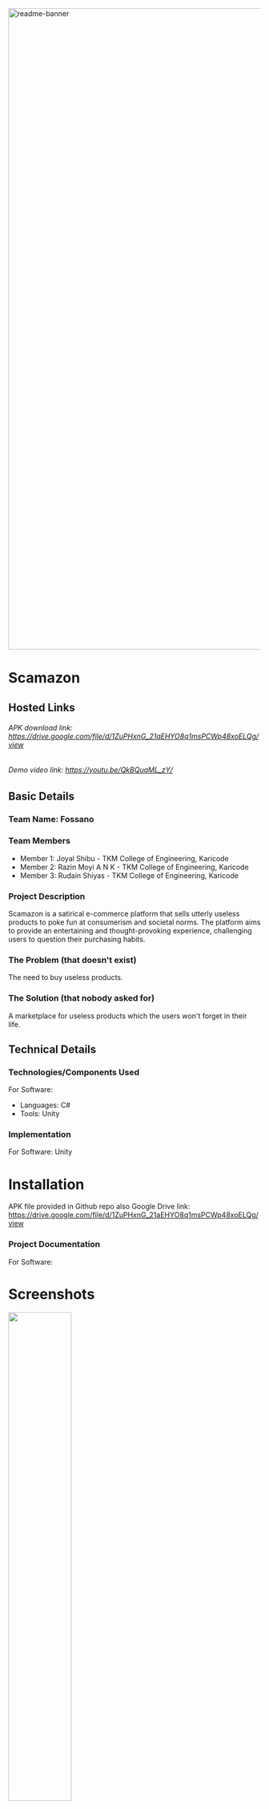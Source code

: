<img width="1280" alt="readme-banner" src="https://github.com/user-attachments/assets/35332e92-44cb-425b-9dff-27bcf1023c6c">

# Scamazon

## Hosted Links
###### APK download link: https://drive.google.com/file/d/1ZuPHxnG_21aEHYO8q1msPCWp48xoELQg/view
###### Demo video link: https://youtu.be/QkBQuaML_zY/

## Basic Details
### Team Name: Fossano


### Team Members
- Member 1: Joyal Shibu - TKM College of Engineering, Karicode
- Member 2: Razin Moyi A N K - TKM College of Engineering, Karicode
- Member 3: Rudain Shiyas - TKM College of Engineering, Karicode

### Project Description
Scamazon is a satirical e-commerce platform that sells utterly useless products to poke fun at consumerism and societal norms. The platform aims to provide an entertaining and thought-provoking experience, challenging users to question their purchasing habits.


### The Problem (that doesn't exist)
The need to buy useless products. 

### The Solution (that nobody asked for)
A marketplace for useless products which the users won't forget in their life.

## Technical Details
### Technologies/Components Used
For Software:
- Languages: C#
- Tools: Unity

### Implementation
For Software:
  Unity
# Installation
APK file provided in Github repo also Google Drive link: https://drive.google.com/file/d/1ZuPHxnG_21aEHYO8q1msPCWp48xoELQg/view

### Project Documentation
For Software:

# Screenshots
<img src="https://github.com/user-attachments/assets/3f2f2f4f-3807-4876-ab62-c061ea1ba111" width=50%/>

**Product Catalog**

This screen lists products available in marketplace.


<img src="https://github.com/user-attachments/assets/5b3fd6f7-e40f-4018-a347-65e0614e9056" width=50%/>

**Product Page**

This screen shows product name, image, and discription.



<img src="https://github.com/user-attachments/assets/337db61e-c54e-4d57-8036-031bd78deaeb" width=50%/>

**Scampay - the payment gateway**

this image features our inhouse payment gateway - Scampay - 



<img src="https://github.com/user-attachments/assets/86844634-d562-4537-b694-2d172e8a9f16" width=50%/>

**Order Placed**

The final screen after placing an order. If you're lucky, you'll get the right product. Or else some random product will be delivered. #NotabugItsafeature

### Project Demo
https://youtu.be/QkBQuaML_zY/
Screenrecording of ordering a product, both successful order and failed order.

## Team Contributions
- Joyal: QA Testing, Data collection, Image generation
- Rudain: UI/UX desinging, Developing, Programming, Iterating
- Razin: Project Managing, Documentation, DevOps

---
Made with ❤️ at TinkerHub Useless Projects by Team Fossano

![Static Badge](https://img.shields.io/badge/TinkerHub-24?color=%23000000&link=https%3A%2F%2Fwww.tinkerhub.org%2F)
![Static Badge](https://img.shields.io/badge/UselessProject--24-24?link=https%3A%2F%2Fwww.tinkerhub.org%2Fevents%2FQ2Q1TQKX6Q%2FUseless%2520Projects)




